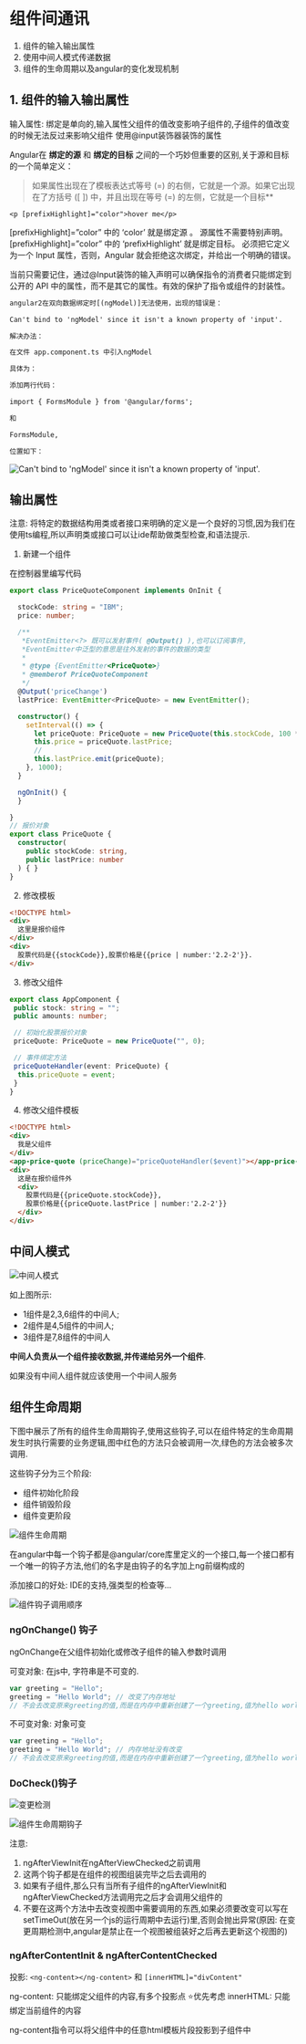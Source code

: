# 组件间通讯

1. 组件的输入输出属性
2. 使用中间人模式传递数据
3. 组件的生命周期以及angular的变化发现机制

## 1. 组件的输入输出属性

输入属性: 绑定是单向的,输入属性父组件的值改变影响子组件的,子组件的值改变的时候无法反过来影响父组件
使用@input装饰器装饰的属性

Angular在 **绑定的源** 和 **绑定的目标** 之间的一个巧妙但重要的区别,关于源和目标的一个简单定义：

> 如果属性出现在了模板表达式等号 (=) 的右侧，它就是一个源。如果它出现在了方括号 ([ ]) 中，并且出现在等号 (=) 的左侧，它就是一个目标**

`<p [prefixHighlight]="color">hover me</p>`

[prefixHighlight]=”color” 中的 ‘color’ 就是绑定源 。 源属性不需要特别声明。 
[prefixHighlight]=”color” 中的 ‘prefixHighlight’ 就是绑定目标。 必须把它定义为一个 Input 属性，否则，Angular 就会拒绝这次绑定，并给出一个明确的错误。

当前只需要记住，通过@Input装饰的输入声明可以确保指令的消费者只能绑定到公开的 API 中的属性，而不是其它的属性。有效的保护了指令或组件的封装性。

```txt
angular2在双向数据绑定时[(ngModel)]无法使用，出现的错误是：

Can't bind to 'ngModel' since it isn't a known property of 'input'.

解决办法：

在文件 app.component.ts 中引入ngModel

具体为：

添加两行代码：

import { FormsModule } from '@angular/forms';

和

FormsModule,

位置如下：
```

![Can't bind to 'ngModel' since it isn't a known property of 'input'.](img/数据绑定bug.png)

## 输出属性

注意: 将特定的数据结构用类或者接口来明确的定义是一个良好的习惯,因为我们在使用ts编程,所以声明类或接口可以让ide帮助做类型检查,和语法提示.

1. 新建一个组件

在控制器里编写代码

```ts
export class PriceQuoteComponent implements OnInit {

  stockCode: string = "IBM";
  price: number;

  /**
   *EventEmitter<?> 既可以发射事件( @Output() ),也可以订阅事件,
   *EventEmitter中泛型的意思是往外发射的事件的数据的类型
   *
   * @type {EventEmitter<PriceQuote>}
   * @memberof PriceQuoteComponent
   */
  @Output('priceChange')
  lastPrice: EventEmitter<PriceQuote> = new EventEmitter();

  constructor() {
    setInterval(() => {
      let priceQuote: PriceQuote = new PriceQuote(this.stockCode, 100 * Math.random());
      this.price = priceQuote.lastPrice;
      //
      this.lastPrice.emit(priceQuote);
    }, 1000);
  }

  ngOnInit() {
  }

}
// 报价对象
export class PriceQuote {
  constructor(
    public stockCode: string,
    public lastPrice: number
  ) { }
}

```

2. 修改模板

```html
<!DOCTYPE html>
<div>
  这里是报价组件
</div>
<div>
  股票代码是{{stockCode}},股票价格是{{price | number:'2.2-2'}}.
</div>
```

3. 修改父组件

```ts
export class AppComponent {
 public stock: string = "";
 public amounts: number;

 // 初始化股票报价对象
 priceQuote: PriceQuote = new PriceQuote("", 0);

 // 事件绑定方法
 priceQuoteHandler(event: PriceQuote) {
  this.priceQuote = event;
 }
}

```

4. 修改父组件模板

```html
<!DOCTYPE html>
<div>
  我是父组件
</div>
<app-price-quote (priceChange)="priceQuoteHandler($event)"></app-price-quote>
<div>
  这是在报价组件外
  <div>
    股票代码是{{priceQuote.stockCode}},
    股票价格是{{priceQuote.lastPrice | number:'2.2-2'}}
  </div>
</div>
```

## 中间人模式

![中间人模式](img/中间人模式.png)

如上图所示:

* 1组件是2,3,6组件的中间人;
* 2组件是4,5组件的中间人;
* 3组件是7,8组件的中间人

**中间人负责从一个组件接收数据,并传递给另外一个组件**.

如果没有中间人组件就应该使用一个中间人服务

## 组件生命周期

下图中展示了所有的组件生命周期钩子,使用这些钩子,可以在组件特定的生命周期发生时执行需要的业务逻辑,图中红色的方法只会被调用一次,绿色的方法会被多次调用.

这些钩子分为三个阶段:

* 组件初始化阶段
* 组件销毁阶段
* 组件变更阶段

![组件生命周期](img/组件生命周期.png)

在angular中每一个钩子都是@angular/core库里定义的一个接口,每一个接口都有一个唯一的钩子方法,他们的名字是由钩子的名字加上ng前缀构成的

添加接口的好处: IDE的支持,强类型的检查等...

![组件钩子调用顺序](img/组件钩子调用顺序.png)

### ngOnChange() 钩子

ngOnChange在父组件初始化或修改子组件的输入参数时调用

可变对象: 在js中, 字符串是不可变的.

```js
var greeting = "Hello";
greeting = "Hello World"; // 改变了内存地址
// 不会去改变原来greeting的值,而是在内存中重新创建了一个greeting,值为hello world
```

不可变对象: 对象可变

```js
var greeting = "Hello";
greeting = "Hello World"; // 内存地址没有改变
// 不会去改变原来greeting的值,而是在内存中重新创建了一个greeting,值为hello world
```

### DoCheck()钩子

![变更检测](img/变更检测.png)

![组件生命周期钩子](img/组件生命周期钩子.png)

注意:

1. ngAfterViewInit在ngAfterViewChecked之前调用
2. 这两个钩子都是在组件的视图组装完毕之后去调用的
3. 如果有子组件,那么只有当所有子组件的ngAfterViewInit和ngAfterViewChecked方法调用完之后才会调用父组件的
4. 不要在这两个方法中去改变视图中需要调用的东西,如果必须要改变可以写在setTimeOut(放在另一个js的运行周期中去运行)里,否则会抛出异常(原因: 在变更周期检测中,angular是禁止在一个视图被组装好之后再去更新这个视图的)

### ngAfterContentInit & ngAfterContentChecked

投影: `<ng-content></ng-content>` 和 `[innerHTML]="divContent"`

ng-content: 只能绑定父组件的内容,有多个投影点 ⭐优先考虑
innerHTML: 只能绑定当前组件的内容

ng-content指令可以将父组件中的任意html模板片段投影到子组件中